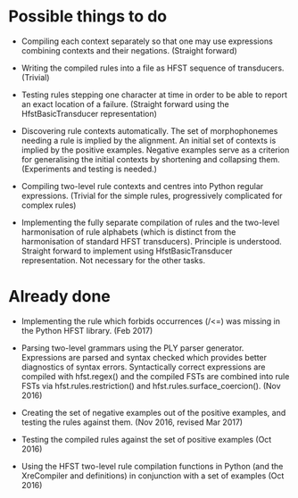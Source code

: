 Possible things to do
=====================

- Compiling each context separately so that one may use expressions combining contexts and their negations. (Straight forward)

- Writing the compiled rules into a file as HFST sequence of transducers. (Trivial)

- Testing rules stepping one character at time in order to be able to report an exact location of a failure. (Straight forward using the HfstBasicTransducer representation)

- Discovering rule contexts automatically. The set of morphophonemes needing a rule is implied by the alignment. An initial set of contexts is implied by the positive examples. Negative examples serve as a criterion for generalising the initial contexts by shortening and collapsing them. (Experiments and testing is needed.)

- Compiling two-level rule contexts and centres into Python regular expressions. (Trivial for the simple rules, progressively complicated for complex rules)

- Implementing the fully separate compilation of rules and the two-level harmonisation of rule alphabets (which is distinct from the harmonisation of standard HFST transducers). Principle is understood. Straight forward to implement using HfstBasicTransducer representation. Not necessary for the other tasks.

Already done
============

- Implementing the rule which forbids occurrences (/<=) was missing in the Python HFST library. (Feb 2017)

- Parsing two-level grammars using the PLY parser generator. Expressions are parsed and syntax checked which provides better diagnostics of syntax errors. Syntactically correct expressions are compiled with hfst.regex() and the compiled FSTs are combined into rule FSTs via hfst.rules.restriction() and hfst.rules.surface_coercion(). (Nov 2016)

- Creating the set of negative examples out of the positive examples, and testing the rules against them. (Nov 2016, revised Mar 2017)

- Testing the compiled rules against the set of positive examples (Oct 2016)

- Using the HFST two-level rule compilation functions in Python (and the XreCompiler and definitions) in conjunction with a set of examples (Oct 2016)
